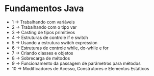 # Fundamentos Java

* 1 -> Trabalhando com variáveis 
* 2 -> Trabalhando com o tipo var
* 3 -> Casting de tipos primitivos
* 4 -> Estruturas de controle if e switch
* 5 -> Usando a estrutura switch expression
* 6 -> Estruturas de controle while, do-while e for
* 7 -> Criando classes e objetos
* 8 -> Sobrecarga de métodos
* 9 -> Funcionamento da passagem de parâmetros para métodos
* 10 -> Modificadores de Acesso, Construtores e Elementos Estáticos
